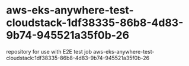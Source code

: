 # aws-eks-anywhere-test-cloudstack-1df38335-86b8-4d83-9b74-945521a35f0b-26
repository for use with E2E test job aws-eks-anywhere-test-cloudstack:1df38335-86b8-4d83-9b74-945521a35f0b-26
